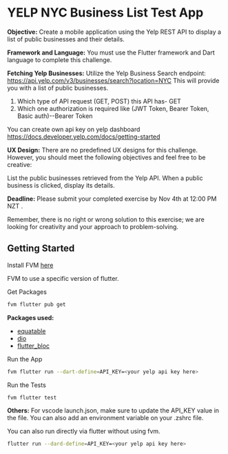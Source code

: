 # YELP NYC Business List Test App

**Objective:**
Create a mobile application using the Yelp REST API to display a list of public businesses and their details.

**Framework and Language:**
You must use the Flutter framework and Dart language to complete this challenge.

**Fetching Yelp Businesses:**
Utilize the Yelp Business Search endpoint:
https://api.yelp.com/v3/businesses/search?location=NYC
This will provide you with a list of public businesses.

1. Which type of API request (GET, POST) this API has-  GET
2. Which one authorization is required like (JWT Token, Bearer Token, Basic auth)--Bearer Token

You can create  own api key on yelp dashboard https://docs.developer.yelp.com/docs/getting-started

**UX Design:**
There are no predefined UX designs for this challenge. However, you should meet the following objectives and feel free to be creative:

List the public businesses retrieved from the Yelp API.
When a public business is clicked, display its details.

**Deadline:**
Please submit your completed exercise by Nov 4th at 12:00 PM NZT .

Remember, there is no right or wrong solution to this exercise; we are looking for creativity and your approach to problem-solving.

## Getting Started

Install FVM [here](https://fvm.app/documentation/getting-started/installation)

FVM to use a specific version of flutter.

Get Packages
```sh
fvm flutter pub get
```

**Packages used:**
- [equatable](https://pub.dev/packages/equatable)
- [dio](https://pub.dev/packages/dio)
- [flutter_bloc](https://pub.dev/packages/flutter_bloc)

Run the App
```sh
fvm flutter run --dart-define=API_KEY=<your yelp api key here>
```

Run the Tests
```sh
fvm flutter test
```

**Others:**
For vscode launch.json, make sure to update the API_KEY value in the file.
You can also add an environment variable on your .zshrc file.

You can also run directly via flutter without using fvm.
```sh
flutter run --dard-define=API_KEY=<your yelp api key here>
```
